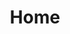 ---
home: true
title: Home
heroImage: https://hub.spigotmc.org/img/spigot.png
actions:
- text: Let's get started!
  link: /guide/
  type: primary
- text: Documentation
  link: /docs/
  type: secondary
---